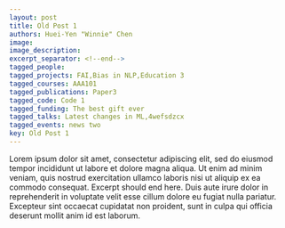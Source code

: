 ```yaml
---
layout: post
title: Old Post 1
authors: Huei-Yen "Winnie" Chen
image:
image_description:
excerpt_separator: <!--end-->
tagged_people: 
tagged_projects: FAI,Bias in NLP,Education 3
tagged_courses: AAA101
tagged_publications: Paper3
tagged_code: Code 1
tagged_funding: The best gift ever
tagged_talks: Latest changes in ML,4wefsdzcx
tagged_events: news two
key: Old Post 1
---
```

Lorem ipsum dolor sit amet, consectetur adipiscing elit, sed do eiusmod tempor incididunt ut labore et dolore magna aliqua. Ut enim ad minim veniam, quis nostrud exercitation ullamco laboris nisi ut aliquip ex ea commodo consequat. Excerpt should end here. <!--end-->Duis aute irure dolor in reprehenderit in voluptate velit esse cillum dolore eu fugiat nulla pariatur. Excepteur sint occaecat cupidatat non proident, sunt in culpa qui officia deserunt mollit anim id est laborum.
